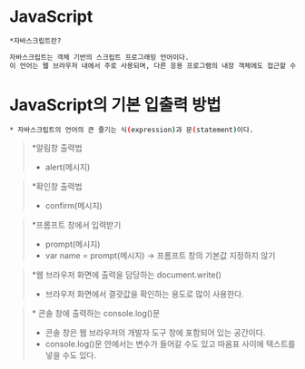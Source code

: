 # JavaScript

```bash
*자바스크립트란?

자바스크립트는 객체 기반의 스크립트 프로그래밍 언어이다.
이 언어는 웹 브라우저 내에서 주로 사용되며, 다른 응용 프로그램의 내장 객체에도 접근할 수 있는 기능을 가지고 있다. 또한 'Node.js'와 같은 런타임 환경과 같이 서버 프로그래밍에도 사용되고 있다.
```

# JavaScript의 기본 입출력 방법

```bash
* 자바스크립트의 언어의 큰 줄기는 식(expression)과 문(statement)이다.
```

> \*알림창 출력법
>
> - alert(메시지)

> \*확인창 출력법
>
> - confirm(메시지)

> \*프롬프트 창에서 입력받기
>
> - prompt(메시지)
> - var name = prompt(메시지) -> 프롬프트 창의 기본값 지정하지 않기

> \*웹 브라우저 화면에 출력을 담당하는 document.write()
>
> - 브라우저 화면에서 결괏값을 확인하는 용도로 많이 사용한다.

> \* 콘솔 창에 출력하는 console.log()문
>
> - 콘솔 창은 웹 브라우저의 개발자 도구 창에 포함되어 있는 공간이다.
> - console.log()문 안에서는 변수가 들어갈 수도 있고 따옴표 사이에 텍스트를 넣을 수도 있다.

```

```
